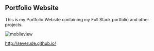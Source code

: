 ## Portfolio Website

This is my Portfolio Website containing my Full Stack portfolio and other projects.

![mobileview](https://cloud.githubusercontent.com/assets/15336094/19877041/b9c29b2c-9f98-11e6-8360-1358ee4abd25.JPG)

http://severude.github.io/
